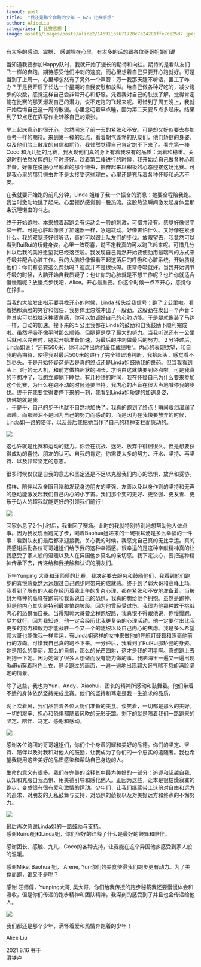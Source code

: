 ```yaml
---
layout: post
title:  "我还是那个奔跑的少年 - G2G 比赛感想"
author: AliceLiu
categories: [ 比赛感想 ]
image: assets/images/posts/alice2/14691137671720c7a24201ffe7ce25d7.jpeg
---
```



有太多的感动、震撼、 感谢埋在心里，有太多的话想跟各位哥哥姐姐们说

当知道我要参加Happy队时，我就开始了漫长的期待和向往。期待的是看队友们飞一样的奔跑，期待感受他们冲刺的速度。而心里想着自己只要开心跑就好。可是当到了上周一，心里却忽然有了另外一个声音：万一我那天腿不听话，罢工了咋办？于是我开启了长达一个星期的自我安慰和放纵。给自己做各种好吃的，减少跑步的次数，感觉这样自己会非常开心和舒服。凭着我对自己的肤浅了解，觉得肯定能在比赛的那天爆发自己的潜力，说不定跑的飞起来呢。可惜到了周五晚上，我就开始后悔自己这一周的散漫。心里念叨着早点睡，因为第二天要５点多起床。结果到了12点还在靠写作业转移自己的紧张。  
  
  
早上起床真心的很开心，忽然间忘了前一天的紧张和不安。可是却又好似要去参加高考一样的期待。来到第一棒的起点，看着朝气蓬勃的队友们，他们矫健的身姿，以及他们脸上散发的自信和期待，我顿然觉得自己肯定跑不下来了。看完第一棒Coco 和九儿姐的比赛，我发现他们真的身上有着我没有的品质：沉着和稳重。关键时刻依然发挥的比平时还好。趁着第二棒进行的时候，我开始给自己做各种心理准备。好像在说服心里躺着的那个懒虫，振奋起来以积极的心态迎接这场比赛。可是我心里的那只懒虫并不是太接受这些理由，心里还是充斥着各种怀疑和忐忑不安。  
  
  
在我就要开始跑的前几分钟，Linda 姐给了我一个振奋的消息：她要全程陪我跑。我当时激动地跳了起来。心里顿然感觉到一股热流。这股热流瞬间激发起身体里那条沉睡懒虫的斗志。  
  
  
终于开始跑啦。本来想着起跑会有运动会一般的刺激，可惜并没有。感觉好像很平常一样。可是心脏却像装了加速器一样，急速跳动。好像害怕什么。又好像在紧张什么。我的双腿还好很听话，真的可以跟上队友们的步伐。放眼望去，我竟然可以看到RuiRui的矫健身姿。心里一阵窃喜，说不定我真的可以跑飞起来呢。可惜几分钟以后我的美好愿望就已经落空啦。我发现自己竟然开始要使劲用最喘气的方式来呼吸并配合心脏工作。我的大脑好像很看不起这落后的呼吸和心脏系统。开始质疑他们：你们有必要这么费劲吗？速度并不是很快呀。正常呼吸就好。当我开始调节呼吸的时候，大脑开始自我质疑了：也许你的心肺就是不想工作呢？也许你就适合慢慢跑呢？放慢点步伐吧，Alice。开心最重要。你这个时候一点不开心，感觉你在挣扎。  
  
  
当我的大脑发出指示要寻找开心的时候，Linda 转头给我信号：跑了２公里啦。看着她那满脸的笑容和信任，我身体里忽然冲出了一股劲。这股劲在发出一个声音：你其实可以战胜这种疲惫感，你可以协调好自己的心肺功能。于是腿就像装了马达一样，自动的加速。接下来的５公里我都在Linda的鼓励和自我鼓励下顺利完成啦。虽然呼吸不像平时那么顺畅，但腿算是尽了最大的努力。当我听说还有一公里后就可以完赛时，腿就开始准备加速，为最后的冲刺做最后的努力。２分钟过后， Linda姐说：“还有500米，你可以冲出你的最佳成绩啦”。内心的表现欲望，和自我的高期待，使得我对最后500米的进行了完全错误地判断。我抬起头，感觉看不到尽头。于是开始怀疑这是否是真的终点还是Linda姐鼓励我的良药。但当我看到头上飞行的无人机，和前方做拍照状的团长，才明白这就快要到终点啦。可是我真的不想冲了，我想立即躺下睡觉。有几秒钟的时间，我在怀疑自己为什么要来参加这个比赛，为什么在跑不动的时候还要坚持。我内心的声音在很大声地喊停我的步伐。终于在我要觉得要停下来的一刻，我看到Linda姐矫健的加速身姿，  
仿佛她就是我  
。于是乎，自己的步子也就不自然地加快了。我真的跑到了终点！瞬间眼泪湿润了眼睛。而那眼泪不是因为自己的努力而感动的，而是因为在我快要放弃的时候，Linda姐一路的陪伴，以及最后我把她当作了自己的精神支柱而感动的。  
  
![](../assets/images/posts/alice2/4c61ef4bc58ef0298a86baff15c7a3d8.jpeg)  
  
这也许就是比赛和运动的魅力。你会在挑战、迷茫、放弃中徘徊很久。但是想要获得成功的喜悦、朋友的认可、自我的肯定，你需要太多的努力、汗水、坚持、再坚持、以及非常坚定的意志。  
  
  
很多时候仅仅是自我的意志和坚定还是不足以克服我们内心的恐惧、放弃和妥协。  
  
  
榜样、陪伴以及亲眼目睹和发现身边朋友的坚强、友善以及以身作则的坚持和无声的感动能激发起我们自己内心的小宇宙。我们那个变的更好、更坚强、更友善、更乐于助人的超我就能更好的引领我们前行！  
  
![](../assets/images/posts/alice2/bb537f3313d76e2cc0ffe9750f182376.jpeg)  
  
回家休息了2个小时后，我重回了赛场。此时的我就特别特别地想帮助他人做点事。因为我发现当跑完了步，喝着Baohua姐递来的一碗银耳汤是多么幸福的一件事！看到队友们最后都来迎接我，关心我的时候，我感觉自己真的无比幸运。真的要感谢后勤各位哥哥姐姐们给予我的这种幸福感。很幸运的是这种奉献精神真的让我感受了家人般的温暖以及人在异国他乡莫名的亲切感。我下定决心，要把这种精神传承下去，传递给和我接触和认识的朋友们。  
  
  
下午Yunping 大哥和汪师傅的比赛，我决定要去服务和鼓励他们。我看到他们跑步的喜悦感竟然远远超过自己跑步时带来的成就感。终于到了郭大哥和高峰上场。我看到了所有的人都在经历着我上午的复杂心理，都在紧张和不安地准备着。当被封为峰神的高峰在跑前和我诉说自己的恐惧，我真的想给他个拥抱。虽然是跑神，但是他内心其实是特别最害怕跑坡段。因为他曾经受过伤。我很为他那种敢于挑战内心的恐惧而自豪。当得知郭大哥要全程跑坡路，我真恨不得跟他说，你慢慢跑，尽力就行。因为我知道，他一定会经历比我更复杂的心理活动，他一定要付出比我更多的努力和毅力才能战胜一个又一个的陡坡以及自己内心的焦虑。我是多么希望郭大哥也能像我一样幸运，有Linda姐这样的女神来做他的导航灯鼓舞和照亮他前行的方向。可惜我自己真的跑不下来。一分钟后，我看到了RuiRui那矫健的身姿。她是那么的美丽，那么的自信，那么的光芒四射，这才是我的明星啊。真想跑上去拥抱一下她。因为她做了很多人想做而没有能力做的事。我脑海里一遍又一遍出现RuiRui穿着粉色上衣，健步跑过的画面，一遍一遍地出现郭大哥气喘不息却满脸坚定的情景。  
  
除了这些，我也为Yun、Andy、Xiaohui、团长的精神所感动和鼓舞着。他们带着不适的身体依然坚持完成比赛。他们的坚持和笃定是我一生追求的品质。  
  
  
晚上吹着风，我们品尝着各位大厨们准备的美食。谈笑着，一切都是那么的美好。一切的艰辛、担心和恐惧都随着风吹的无影无踪。剩下的就是陪着我们一路跑来的坚定、陪伴、笃定、感谢和感动。  
  
![](../assets/images/posts/alice2/e3aa8a9de7fa4be7b27e8ee4f6fa7ecd.jpeg)  
  
感谢各位跑团的哥哥姐姐们，你们个个身着闪耀和美好的品德。你们的坚定、坚持、陪伴以及对我和对他人的鼓励，让我成为了你们的一个忠实的追随者。我也希望我能用这些美好的品质感染和帮助自己身边的人。  
  
  
生命的意义有很多。我们在完美的诠释其中最为美好的一部分：追逐和超越自我、认知和克服自我恐惧、用美德引导和感化他人。正因为这些，让本是很枯燥寂寞的跑步，变成很有很有爱和激情的运动。少年们，让我们继续带上这份对自由和远方的追求，对朋友的无私鼓舞与支持，对恐惧的藐视以及对美好远方和终点的不懈努力。  
  
![](../assets/images/posts/alice2/aaf4924add995e85905ff0fcc9a5b08e.jpeg)  
  
  
最后再次感谢Linda姐的一路鼓励与支持。  
感谢Ruirui姐和Linda姐，你们很好的诠释了什么是最好的鼓舞和陪伴。  
  
  
感谢团长、感触、九儿、Coco的各种支持，让我能在这个异国他乡感受到家人般的温暖。  
  
  
感谢Mike, Baohua 姐， Arene, Yun你们的美食使得我们跑步更有动力。为了美食而跑，谁又不是呢？  
  
  
感谢 汪师傅，Yunping大哥, 吴大哥，你们给我传授的跑步秘笈我还要慢慢体会和吸收，但是你们传递的跑步精神和团队精神，我深刻的感受到了并且也会传递给他人。  
  
![](../assets/images/posts/alice2/94f71f982f4634d99850140f889055c0.jpeg)  
  
  
  
我们都还是那个少年，满怀着爱和热情奔跑着的少年！  
  
  
  
Alice Liu  
  
2021.8.16 书于  
滑铁卢  
  
